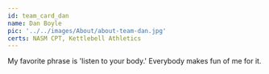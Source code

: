 ```yaml
---
id: team_card_dan
name: Dan Boyle
pic: '../../images/About/about-team-dan.jpg'
certs: NASM CPT, Kettlebell Athletics
---
```


My favorite phrase is 'listen to your body.' Everybody makes fun of me for it.
